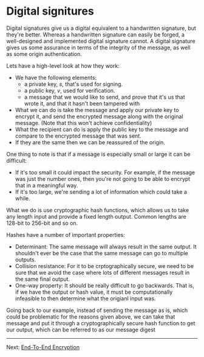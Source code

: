 # Digital signitures

Digital signatures give us a digital equivalent to a handwritten signature, but they're better. Whereas a handwritten signature can easily be forged, a well-designed and implemented digital signature cannot. A digital signature gives us some assurance in terms of the integrity of the message, as well as some origin authentication.

Lets have a high-level look at how they work:
* We have the following elements:
    * a private key, $s$, that's used for signing.
    * a public key, $v$, used for verification.
    * a message that we would like to send, and prove that it's us that wrote it, and that it hasn't been tampered with
* What we can do is take the message and apply our private key to encrypt it, and send the encrypted message along with the original message. (Note that this won't achieve confidentiality)
* What the recipient can do is apply the public key to the message and compare to the encrypted message that was sent.
* If they are the same then we can be reassured of the origin.

One thing to note is that if a message is especially small or large it can be difficult:
* If it's too small it could impact the security. For example, if the message was just the number ones, then you're not going to be able to encrypt that in a meaningful way. 
* If it's too large, we're sending a lot of information which could take a while.

What we do is use cryptographic hash functions, which allows us to take any length input and provide a fixed length output. Common lengths are 128-bit to 256-bit and so on.

Hashes have a number of important properties:

* Determinant: The same message will always result in the same output. It shouldn't ever be the case that the same message can go to multiple outputs.
* Collision resistance: For it to be crptographically secure, we need to be sure that we avoid the case where lots of different messages result in the same final output.
* One-way property: It should be really difficult to go backwards. That is, if we have the output or hash value, it must be computationally infeasible to then determine what the origianl input was.

Going back to our example, instead of sending the message as is, which could be problematic for the reasons given above, we can take that message and put it through a cryptographically secure hash function to get our output, which can be referred to as our message digest

---

Next: [End-To-End Encryption](End-To-End_Encryption.md)